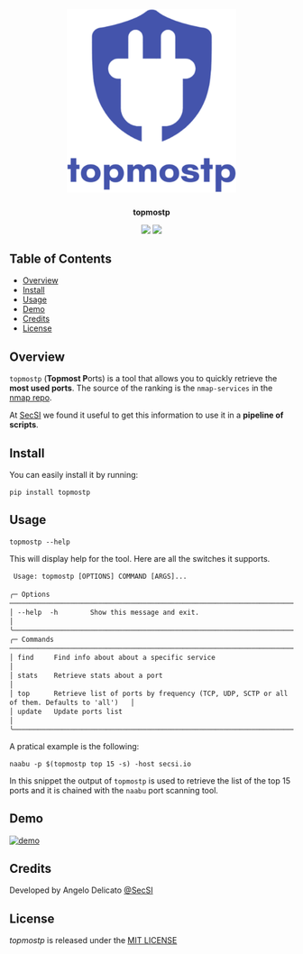 <h1 align="center">
  <br>
    <img src="https://raw.githubusercontent.com/cybersecsi/topmostp/main/logo.png" alt= "topmostp" width="300px">
</h1>
<p align="center">
    <b>topmostp</b>
<p>

<p align="center">
  <a href="https://github.com/cybersecsi/topmostp/blob/main/README.md"><img src="https://img.shields.io/badge/Documentation-complete-green.svg?style=flat"></a>
  <a href="https://github.com/cybersecsi/topmostp/blob/main/LICENSE"><img src="https://img.shields.io/badge/License-MIT-blue.svg"></a>
</p>

## Table of Contents
- [Overview](#overview)
- [Install](#install)
- [Usage](#usage)
- [Demo](#demo)
- [Credits](#credits)
- [License](#license)

## Overview
``topmostp`` (**Topmost P**orts) is a tool that allows you to quickly retrieve the **most used ports**. The source of the ranking is the ``nmap-services`` in the [nmap repo](https://raw.githubusercontent.com/nmap/nmap/master/nmap-services).

At [SecSI](https://secsi.io) we found it useful to get this information to use it in a **pipeline of scripts**.

## Install
You can easily install it by running:
```
pip install topmostp
```

## Usage
```
topmostp --help
```

This will display help for the tool. Here are all the switches it supports.

```
 Usage: topmostp [OPTIONS] COMMAND [ARGS]...                                                         
                                                                                                     
╭─ Options ─────────────────────────────────────────────────────────────────────────────────────────╮
│ --help  -h        Show this message and exit.                                                     │
╰───────────────────────────────────────────────────────────────────────────────────────────────────╯
╭─ Commands ────────────────────────────────────────────────────────────────────────────────────────╮
│ find     Find info about about a specific service                                                 │
│ stats    Retrieve stats about a port                                                              │
│ top      Retrieve list of ports by frequency (TCP, UDP, SCTP or all of them. Defaults to 'all')   │
│ update   Update ports list                                                                        │
╰───────────────────────────────────────────────────────────────────────────────────────────────────╯
```

A pratical example is the following:
```
naabu -p $(topmostp top 15 -s) -host secsi.io
```

In this snippet the output of ``topmostp`` is used to retrieve the list of the top 15 ports and it is chained with the ``naabu`` port scanning tool.


## Demo
[![demo](https://asciinema.org/a/532210.svg)](https://asciinema.org/a/532210?autoplay=1)

## Credits
Developed by Angelo Delicato [@SecSI](https://secsi.io)

## License
*topmostp* is released under the [MIT LICENSE](https://github.com/cybersecsi/topmostp/blob/main/LICENSE.md)
